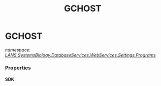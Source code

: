 ﻿---
title: GCHOST
---

# GCHOST
_namespace: [LANS.SystemsBiology.DatabaseServices.WebServices.Settings.Programs](N-LANS.SystemsBiology.DatabaseServices.WebServices.Settings.Programs.html)_





### Properties

#### SDK


